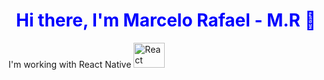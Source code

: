 <h1 style="text-align:center;color:blue;"> Hi there, I'm Marcelo Rafael - M.R 👋 </h1>

<p> I'm working with React Native <img src="https://miro.medium.com/max/1024/1*xDi2csEAWxu95IEkaNdFUQ.png" alt="React Native" width="50" height="40"> </p>
